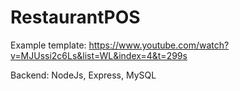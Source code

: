 # RestaurantPOS
Example template: https://www.youtube.com/watch?v=MJUssi2c6Ls&list=WL&index=4&t=299s

Backend: NodeJs, Express, MySQL
